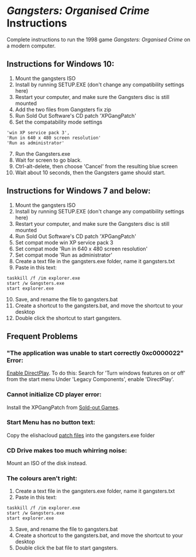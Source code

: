 # _Gangsters: Organised Crime_ Instructions
Complete instructions to run the 1998 game _Gangsters: Organised Crime_ on a modern computer.

## Instructions for Windows 10:
1. Mount the gangsters ISO
2. Install by running SETUP.EXE (don't change any compatibility settings here)
3. Restart your computer, and make sure the Gangsters disc is still mounted
4. Add the two files from Gangsters fix zip
5. Run Sold Out Software's CD patch 'XPGangPatch'
6. Set the compatability mode settings
```
'win XP service pack 3',
'Run in 640 x 480 screen resolution'
'Run as administrator'
```
7. Run the Gangsters.exe
8. Wait for screen to go black.
9. Ctrl-alt-delete, then choose 'Cancel' from the resulting blue screen
10. Wait about 10 seconds, then the Gangsters game should start.

## Instructions for Windows 7 and below:
1. Mount the gangsters ISO
2. Install by running SETUP.EXE (don't change any compatibility settings here)
3. Restart your computer, and make sure the Gangsters disc is still mounted
4. Run Sold Out Software's CD patch 'XPGangPatch'
5. Set compat mode win XP service pack 3
6. Set compat mode 'Run in 640 x 480 screen resolution'
7. Set compat mode 'Run as administrator'
8. Create a text file in the gangsters.exe folder, name it gangsters.txt
9. Paste in this text:
```
taskkill /f /im explorer.exe
start /w Gangsters.exe
start explorer.exe
```
10. Save, and rename the file to gangsters.bat
11. Create a shortcut to the gangsters.bat, and move the shortcut to your desktop
12. Double click the shortcut to start gangsters.


## Frequent Problems

### "The application was unable to start correctly 0xc0000022" Error:
[Enable DirectPlay](https://www.youtube.com/watch?v=llI1vc1scbw). To do this:
Search for 'Turn windows features on or off' from the start menu
Under 'Legacy Components', enable 'DirectPlay'.

### Cannot initialize CD player error:
Install the XPGangPatch from [Sold-out Games](http://www.sold-out.co.uk/soldout/support/gangsters.html).

### Start Menu has no button text:
Copy the elishacloud [patch files](https://github.com/elishacloud/dxwrapper/wiki/Gangsters-Organized-Crime) into the gangsters.exe folder

### CD Drive makes too much whirring noise:
Mount an ISO of the disk instead.

### The colours aren't right:
1. Create a text file in the gangsters.exe folder, name it gangsters.txt
2. Paste in this text:
```
taskkill /f /im explorer.exe
start /w Gangsters.exe
start explorer.exe
```
3. Save, and rename the file to gangsters.bat
4. Create a shortcut to the gangsters.bat, and move the shortcut to your desktop
5. Double click the bat file to start gangsters.
